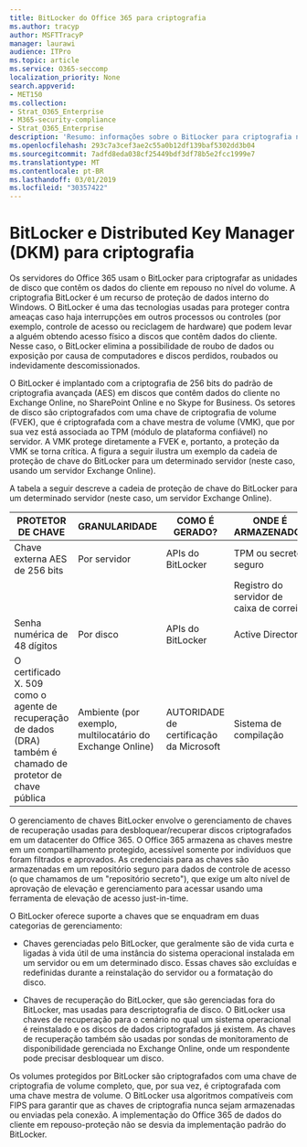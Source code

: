 ```yaml
---
title: BitLocker do Office 365 para criptografia
ms.author: tracyp
author: MSFTTracyP
manager: laurawi
audience: ITPro
ms.topic: article
ms.service: O365-seccomp
localization_priority: None
search.appverid:
- MET150
ms.collection:
- Strat_O365_Enterprise
- M365-security-compliance
- Strat_O365_Enterprise
description: 'Resumo: informações sobre o BitLocker para criptografia na nuvem.'
ms.openlocfilehash: 293c7a3cef3ae2c55a0b12df139baf5302dd3b04
ms.sourcegitcommit: 7adfd8eda038cf25449bdf3df78b5e2fcc1999e7
ms.translationtype: MT
ms.contentlocale: pt-BR
ms.lasthandoff: 03/01/2019
ms.locfileid: "30357422"
---
```

# <a name="bitlocker-and-distributed-key-manager-dkm-for-encryption"></a>BitLocker e Distributed Key Manager (DKM) para criptografia

Os servidores do Office 365 usam o BitLocker para criptografar as unidades de disco que contêm os dados do cliente em repouso no nível do volume. A criptografia BitLocker é um recurso de proteção de dados interno do Windows. O BitLocker é uma das tecnologias usadas para proteger contra ameaças caso haja interrupções em outros processos ou controles (por exemplo, controle de acesso ou reciclagem de hardware) que podem levar a alguém obtendo acesso físico a discos que contêm dados do cliente. Nesse caso, o BitLocker elimina a possibilidade de roubo de dados ou exposição por causa de computadores e discos perdidos, roubados ou indevidamente descomissionados.

O BitLocker é implantado com a criptografia de 256 bits do padrão de criptografia avançada (AES) em discos que contêm dados do cliente no Exchange Online, no SharePoint Online e no Skype for Business. Os setores de disco são criptografados com uma chave de criptografia de volume (FVEK), que é criptografada com a chave mestra de volume (VMK), que por sua vez está associada ao TPM (módulo de plataforma confiável) no servidor. A VMK protege diretamente a FVEK e, portanto, a proteção da VMK se torna crítica. A figura a seguir ilustra um exemplo da cadeia de proteção de chave do BitLocker para um determinado servidor (neste caso, usando um servidor Exchange Online).

A tabela a seguir descreve a cadeia de proteção de chave do BitLocker para um determinado servidor (neste caso, um servidor Exchange Online).

| PROTETOR DE CHAVE | GRANULARIDADE | COMO É GERADO? | ONDE É ARMAZENADO? | PROTE |
|--------------------------------------------------------------------------------|-------------------------------------------------|----------------|-------------------------|--------------------------------------------------------------------------------------------------|
| Chave externa AES de 256 bits | Por servidor | APIs do BitLocker | TPM ou secreto seguro | Lockbox/controle de acesso |
|  |  |  | Registro do servidor de caixa de correio | TPM criptografado |
| Senha numérica de 48 dígitos | Por disco | APIs do BitLocker | Active Directory | Lockbox/controle de acesso |
| O certificado X. 509 como o agente de recuperação de dados (DRA) também é chamado de protetor de chave pública | Ambiente (por exemplo, multilocatário do Exchange Online) | AUTORIDADE de certificação da Microsoft | Sistema de compilação | Não há um usuário com a senha completa para a chave privada. A senha está sob proteção física. |


O gerenciamento de chaves BitLocker envolve o gerenciamento de chaves de recuperação usadas para desbloquear/recuperar discos criptografados em um datacenter do Office 365. O Office 365 armazena as chaves mestre em um compartilhamento protegido, acessível somente por indivíduos que foram filtrados e aprovados. As credenciais para as chaves são armazenadas em um repositório seguro para dados de controle de acesso (o que chamamos de um "repositório secreto"), que exige um alto nível de aprovação de elevação e gerenciamento para acessar usando uma ferramenta de elevação de acesso just-in-time.

O BitLocker oferece suporte a chaves que se enquadram em duas categorias de gerenciamento:

- Chaves gerenciadas pelo BitLocker, que geralmente são de vida curta e ligadas à vida útil de uma instância do sistema operacional instalada em um servidor ou em um determinado disco. Essas chaves são excluídas e redefinidas durante a reinstalação do servidor ou a formatação do disco.

- Chaves de recuperação do BitLocker, que são gerenciadas fora do BitLocker, mas usadas para descriptografia de disco. O BitLocker usa chaves de recuperação para o cenário no qual um sistema operacional é reinstalado e os discos de dados criptografados já existem. As chaves de recuperação também são usadas por sondas de monitoramento de disponibilidade gerenciada no Exchange Online, onde um respondente pode precisar desbloquear um disco.

Os volumes protegidos por BitLocker são criptografados com uma chave de criptografia de volume completo, que, por sua vez, é criptografada com uma chave mestra de volume. O BitLocker usa algoritmos compatíveis com FIPS para garantir que as chaves de criptografia nunca sejam armazenadas ou enviadas pela conexão. A implementação do Office 365 de dados do cliente em repouso-proteção não se desvia da implementação padrão do BitLocker.